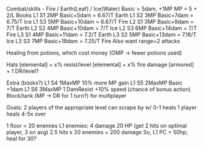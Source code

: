 Combat/skills - Fire / Earth(Leaf) / Ice(Water)
Basic = 5dam, +1MP
MP = 5 + 2/L
Books
L1 S1 2MP Basic+5dam = 6.67/T Earth
L1 S2 3MP Basic+7dam = 6.75/T Ice
L1 S3 5MP Basic+10dam = 6.67/T Fire
L2 S1 3MP Basic+8dam = 7/T Earth
L2 S2 4MP Basic+10dam = 7/T Ice
L2 S3 6MP Basic+14dam = 7/T Fire
L3 S1 4MP Basic+11dam = 7.2/T Earth
L3 S2 5MP Basic+13dam = 7.16/T Ice
L3 S3 7MP Basic+18dam = 7.25/T Fire
Also want range=2 attacks

Healing from potions, which cost money (OMP -> fewer potions used)

Hats
[elemental] + x% resist/level
[elemental] + x% fire damage
[armored] + 1 DR/level?

Extra (books?)
L1 S4 1MaxMP 10% more MP gain
L1 S5 2MaxMP Basic +1dam
L1 S6 3MaxMP 1 DamResist
+10% speed (chance of bonus action)
Block/tank (MP -> DR for 1 turn?) for multiplayer


Goals:
  2 players of the appropriate level can scrape by w/ 0-1 heals
  1 player heals 4-5x over

1 floor = 20 enemies
L1 enemies:
  4 damage
  20 HP (get 2 hits on optimal player, 3 on avg)
2.5 hits x 20 enemies = 200 damage
  So, L1 PC = 50hp; heal for 30?
